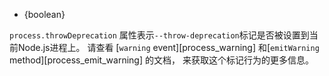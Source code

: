 <!-- YAML
added: v0.9.12
-->

* {boolean}

`process.throwDeprecation` 属性表示`--throw-deprecation`标记是否被设置到当前Node.js进程上。
请查看 [`warning` event][process_warning] 和[`emitWarning` method][process_emit_warning] 的文档，
来获取这个标记行为的更多信息。
